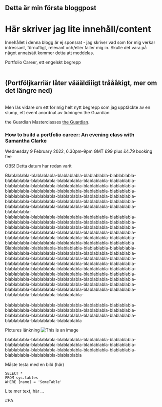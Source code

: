 ## Detta är min första bloggpost

# Här skriver jag lite innehåll/content

Innehållet i denna blogg är ej sponsrat - jag skriver vad som för mig verkar intressant, förnuftigt, relevant och/eller faller mig in. Skulle det vara på något annatsätt kommer detta att meddelas.

Portfolio Career, ett engelskt begrepp
<br>
<br>
## (Portföljkarriär låter väääldiiigt tråååkigt, mer om det längre ned)
<br>
Men läs vidare om ett för mig helt nytt begrepp som jag upptäckte av en slump, ett event anordnat av tidningen the Guardian

the Guardian Masterclasses [the Guardian](https://membership.theguardian.com/event/how-to-build-a-portfolio-career-an-evening-class-with-samantha-clarke-205007672467?INTCMP=gdnwb_copts_merchhgh_mstrs_masterclasses_online_business).

### How to build a portfolio career: An evening class with Samantha Clarke
Wednesday 9 February 2022, 6.30pm–9pm GMT
£99 plus £4.79 booking fee 

OBS! Detta datum har redan varit

Blablablabla-blablablabla-blablablabla-blablablabla-blablablabla-blablablabla-blablablabla-blablablabla-blablablabla-blablablabla-blablablabla-blablablabla-blablablabla-blablablabla-blablablabla-blablablabla-blablablabla-blablablabla-blablablabla-blablablabla-blablablabla-blablablabla-blablablabla-blablablabla-blablablabla-blablablabla-blablablabla-blablablabla-blablablabla-blablablabla-blablablabla-blablablabla-blablablabla-blablablabla-blablablabla-blablablabla-
<br>
blablablabla-blablablabla-blablablabla-blablablabla-blablablabla-blablablabla-blablablabla-blablablabla-blablablabla-blablablabla-blablablabla-blablablabla-blablablabla-blablablabla-blablablabla-blablablabla-blablablabla-blablablabla-blablablabla-blablablabla-blablablabla-blablablabla-blablablabla-blablablabla-blablablabla-blablablabla-blablablabla-blablablabla-blablablabla-blablablabla
Blablablabla-blablablabla-blablablabla-blablablabla-blablablabla-blablablabla-blablablabla-blablablabla-blablablabla-blablablabla-blablablabla-blablablabla-blablablabla-blablablabla-blablablabla-blablablabla-blablablabla-blablablabla-blablablabla-blablablabla-blablablabla-blablablabla-blablablabla-blablablabla-blablablabla-blablablabla-blablablabla-blablablabla-blablablabla-blablablabla-blablablabla-blablablabla-blablablabla-blablablabla-blablablabla-blablablabla-blablablabla-blablablabla-blablablabla-blablablabla-blablablabla-blablablabla-blablablabla-blablablabla-blablablabla-blablablabla-blablablabla-blablablabla-
<br>
<br>
blablablabla-blablablabla-blablablabla-blablablabla-blablablabla-blablablabla-blablablabla-blablablabla-blablablabla-blablablabla-blablablabla-blablablabla-blablablabla-blablablabla-blablablabla-blablablabla-blablablabla-blablablabla

Pictures länkning
![This is an image](https://myoctocat.com/assets/images/base-octocat.svg)

blablablabla-blablablabla-blablablabla-blablablabla-blablablabla-blablablabla-blablablabla-blablablabla-blablablabla-blablablabla-blablablabla-blablablabla-blablablabla-blablablabla-blablablabla-blablablabla-blablablabla-blablablabla



Måste testa med en bild (här)

 ```tsql
 SELECT *
 FROM sys.tables
 WHERE [name] = 'SomeTable'
 ```


Lite mer text, här ...


#PA.
